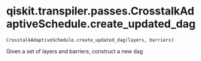 # qiskit.transpiler.passes.CrosstalkAdaptiveSchedule.create\_updated\_dag

`CrosstalkAdaptiveSchedule.create_updated_dag(layers, barriers)`

Given a set of layers and barriers, construct a new dag
